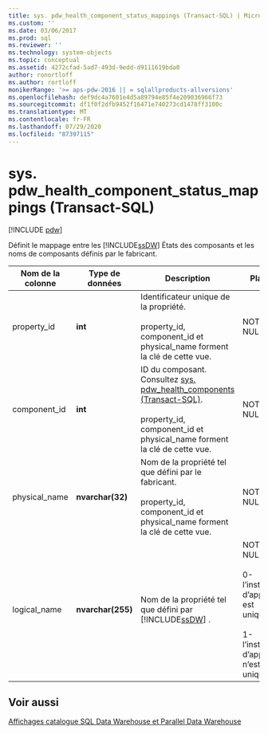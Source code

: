 ```yaml
---
title: sys. pdw_health_component_status_mappings (Transact-SQL) | Microsoft Docs
ms.custom: ''
ms.date: 03/06/2017
ms.prod: sql
ms.reviewer: ''
ms.technology: system-objects
ms.topic: conceptual
ms.assetid: 4272cfad-5ad7-493d-9edd-d9111619bda0
author: ronortloff
ms.author: rortloff
monikerRange: '>= aps-pdw-2016 || = sqlallproducts-allversions'
ms.openlocfilehash: def9dc4a7601e4d5a89794e85f4e209036966f73
ms.sourcegitcommit: df1f0f2dfb9452f16471e740273cd1478ff3100c
ms.translationtype: MT
ms.contentlocale: fr-FR
ms.lasthandoff: 07/29/2020
ms.locfileid: "87397115"
---
```

# <a name="syspdw_health_component_status_mappings-transact-sql"></a>sys. pdw_health_component_status_mappings (Transact-SQL)
[!INCLUDE [pdw](../../includes/applies-to-version/pdw.md)]

  Définit le mappage entre les [!INCLUDE[ssDW](../../includes/ssdw-md.md)] États des composants et les noms de composants définis par le fabricant.  
  
|Nom de la colonne|Type de données|Description|Plage|  
|-----------------|---------------|-----------------|-----------|  
|property_id|**int**|Identificateur unique de la propriété.<br /><br /> property_id, component_id et physical_name forment la clé de cette vue.|NOT NULL|  
|component_id|**int**|ID du composant. Consultez [sys. pdw_health_components &#40;Transact-SQL&#41;](../../relational-databases/system-catalog-views/sys-pdw-health-components-transact-sql.md).<br /><br /> property_id, component_id et physical_name forment la clé de cette vue.|NOT NULL|  
|physical_name|**nvarchar(32)**|Nom de la propriété tel que défini par le fabricant.<br /><br /> property_id, component_id et physical_name forment la clé de cette vue.|NOT NULL|  
|logical_name|**nvarchar(255)**|Nom de la propriété tel que défini par [!INCLUDE[ssDW](../../includes/ssdw-md.md)] .|NOT NULL<br /><br /> 0-l’instance d’appareil est unique.<br /><br /> 1-l’instance d’appareil n’est pas unique.|  
  
## <a name="see-also"></a>Voir aussi  
 [Affichages catalogue SQL Data Warehouse et Parallel Data Warehouse](../../relational-databases/system-catalog-views/sql-data-warehouse-and-parallel-data-warehouse-catalog-views.md)  
  
  
